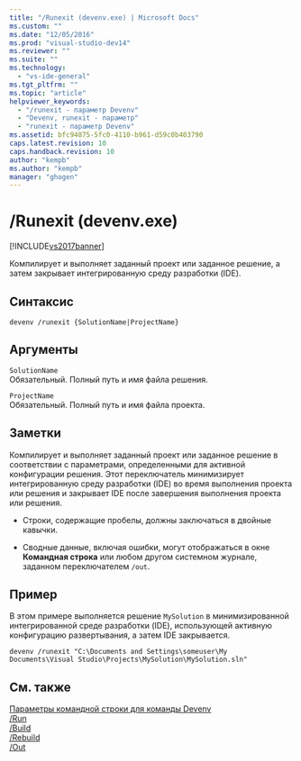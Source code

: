 ```yaml
---
title: "/Runexit (devenv.exe) | Microsoft Docs"
ms.custom: ""
ms.date: "12/05/2016"
ms.prod: "visual-studio-dev14"
ms.reviewer: ""
ms.suite: ""
ms.technology: 
  - "vs-ide-general"
ms.tgt_pltfrm: ""
ms.topic: "article"
helpviewer_keywords: 
  - "/runexit - параметр Devenv"
  - "Devenv, runexit - параметр"
  - "runexit - параметр Devenv"
ms.assetid: bfc94875-5fc0-4110-b961-d59c0b403790
caps.latest.revision: 10
caps.handback.revision: 10
author: "kempb"
ms.author: "kempb"
manager: "ghogen"
---
```

# /Runexit (devenv.exe)
[!INCLUDE[vs2017banner](../../code-quality/includes/vs2017banner.md)]

Компилирует и выполняет заданный проект или заданное решение, а затем закрывает интегрированную среду разработки \(IDE\).  
  
## Синтаксис  
  
```  
devenv /runexit {SolutionName|ProjectName}  
```  
  
## Аргументы  
 `SolutionName`  
 Обязательный.  Полный путь и имя файла решения.  
  
 `ProjectName`  
 Обязательный.  Полный путь и имя файла проекта.  
  
## Заметки  
 Компилирует и выполняет заданный проект или заданное решение в соответствии с параметрами, определенными для активной конфигурации решения.  Этот переключатель минимизирует интегрированную среду разработки \(IDE\) во время выполнения проекта или решения и закрывает IDE после завершения выполнения проекта или решения.  
  
-   Строки, содержащие пробелы, должны заключаться в двойные кавычки.  
  
-   Сводные данные, включая ошибки, могут отображаться в окне **Командная строка** или любом другом системном журнале, заданном переключателем `/out`.  
  
## Пример  
 В этом примере выполняется решение `MySolution` в минимизированной интегрированной среде разработки \(IDE\), использующей активную конфигурацию развертывания, а затем IDE закрывается.  
  
```  
devenv /runexit "C:\Documents and Settings\someuser\My Documents\Visual Studio\Projects\MySolution\MySolution.sln"  
```  
  
## См. также  
 [Параметры командной строки для команды Devenv](../../ide/reference/devenv-command-line-switches.md)   
 [\/Run](../../ide/reference/run-devenv-exe.md)   
 [\/Build](../../ide/reference/build-devenv-exe.md)   
 [\/Rebuild](../../ide/reference/rebuild-devenv-exe.md)   
 [\/Out](../../ide/reference/out-devenv-exe.md)